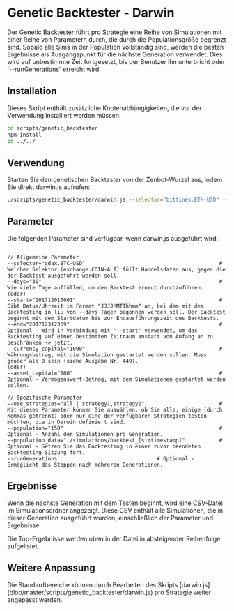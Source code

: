 # Genetic Backtester - Darwin

Der Genetic Backtester führt pro Strategie eine Reihe von Simulationen mit einer Reihe von Parametern durch, die durch die Populationsgröße begrenzt sind. 
Sobald alle Sims in der Population vollständig sind, werden die besten Ergebnisse als Ausgangspunkt für die nächste Generation verwendet. 
Dies wird auf unbestimmte Zeit fortgesetzt, bis der Benutzer ihn unterbricht oder '--runGenerations' erreicht wird.


## Installation

Dieses Skript enthält zusätzliche Knotenabhängigkeiten, die vor der Verwendung installiert werden müssen: 

```bash
cd scripts/genetic_backtester
npm install
cd ../../
```

## Verwendung

Starten Sie den genetischen Backtester von der Zenbot-Wurzel aus, indem Sie direkt darwin.js aufrufen:
```bash
./scripts/genetic_backtester/darwin.js --selector="bitfinex.ETH-USD" --days="10" --currency_capital="1000" --use_strategies="all | macd,trend_ema,etc" --population="101" --population_data="simulations/generation_data_[simtimestamp]_gen_[x].json"
```

## Parameter

Die folgenden Parameter sind verfügbar, wenn darwin.js ausgeführt wird: 
```

// Allgemeine Parameter
--selector="gdax.BTC-USD"                                           # Welcher Selektor (exchange.COIN-ALT) füllt Handelsdaten aus, gegen die der Backtest ausgeführt werden soll.
--days="30"                                                         # Wie viele Tage auffüllen, um den Backtest erneut durchzuführen.
(oder)
--start="201712010001"                                              # Gibt Datum/Uhrzeit im Format "JJJJMMTThhmm" an, bei dem mit dem Backtesting in liu von --days Tagen begonnen werden soll. Der Backtest beginnt mit dem Startdatum bis zur Endausführungszeit des Backtests.
--end="201712312359"                                                # Optional - Wird in Verbindung mit '--start' verwendet, um das Backtesting auf einen bestimmten Zeitraum anstatt von Anfang an zu beschränken -> jetzt.
--currency_capital="1000"                                           # Währungsbetrag, mit die Simulation gestartet werden sollen. Muss größer als 0 sein (siehe Ausgabe Nr. 449). 
(oder)
--asset_capital="100"                                               # Optional - Vermögenswert-Betrag, mit dem Simulationen gestartet werden sollen.

// Spezifische Parameter
--use_strategies="all | strategy1,strategy2"                        # Mit diesem Parameter können Sie auswählen, ob Sie alle, einige (durch Kommas getrennt) oder nur eine der verfügbaren Strategien testen möchten, die in Darwin definiert sind.
--population="150"                                                  # Optional - Anzahl der Simulationen pro Generation.
--population_data="./simulations/backtest_[simtimestamp]"           # Optional - Setzen Sie das Backtesting in einer zuvor beendeten Backtesting-Sitzung fort. 
--runGenerations					      	    # Optional - Ermöglicht das Stoppen nach mehreren Generationen. 
```

## Ergebnisse

Wenn die nächste Generation mit dem Testen beginnt, wird eine CSV-Datei im Simulationsordner angezeigt. Diese CSV enthält alle Simulationen, die in dieser Generation ausgeführt wurden, einschließlich der Parameter und Ergebnisse. 

Die Top-Ergebnisse werden oben in der Datei in absteigender Reihenfolge aufgelistet. 

## Weitere Anpassung

Die Standardbereiche können durch Bearbeiten des Skripts [darwin.js] (blob/master/scripts/genetic_backtester/darwin.js) pro Strategie weiter angepasst werden.
